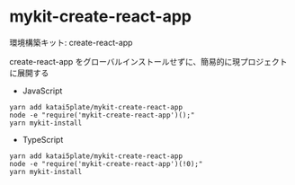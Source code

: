 # mykit-create-react-app

環境構築キット: create-react-app

create-react-app をグローバルインストールせずに、簡易的に現プロジェクトに展開する

- JavaScript

```
yarn add katai5plate/mykit-create-react-app
node -e "require('mykit-create-react-app')();"
yarn mykit-install
```

- TypeScript

```
yarn add katai5plate/mykit-create-react-app
node -e "require('mykit-create-react-app')(!0);"
yarn mykit-install
```
